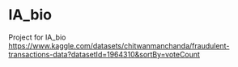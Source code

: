 # IA_bio
Project for IA_bio
https://www.kaggle.com/datasets/chitwanmanchanda/fraudulent-transactions-data?datasetId=1964310&sortBy=voteCount